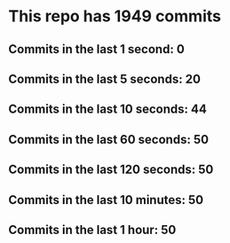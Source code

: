 # This repo has 1949 commits

## Commits in the last 1 second: 0
## Commits in the last 5 seconds: 20
## Commits in the last 10 seconds: 44
## Commits in the last 60 seconds: 50
## Commits in the last 120 seconds: 50
## Commits in the last 10 minutes: 50
## Commits in the last 1 hour: 50
